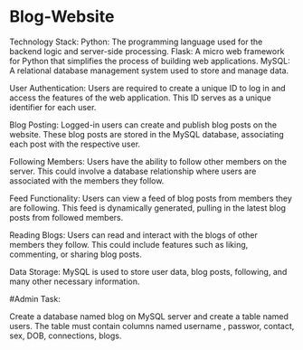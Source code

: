 # Blog-Website

Technology Stack:
Python: The programming language used for the backend logic and server-side processing.
Flask: A micro web framework for Python that simplifies the process of building web applications.
MySQL: A relational database management system used to store and manage data.

User Authentication:
Users are required to create a unique ID to log in and access the features of the web application.
This ID serves as a unique identifier for each user.

Blog Posting:
Logged-in users can create and publish blog posts on the website.
These blog posts are stored in the MySQL database, associating each post with the respective user.

Following Members:
Users have the ability to follow other members on the server.
This could involve a database relationship where users are associated with the members they follow.

Feed Functionality:
Users can view a feed of blog posts from members they are following.
This feed is dynamically generated, pulling in the latest blog posts from followed members.

Reading Blogs:
Users can read and interact with the blogs of other members they follow.
This could include features such as liking, commenting, or sharing blog posts.

Data Storage:
MySQL is used to store user data, blog posts, following, and many other necessary information.

#Admin Task:

Create a database named blog on MySQL server and create a table named users.
The table must contain columns named username , passwor, contact, sex, DOB, connections, blogs.
